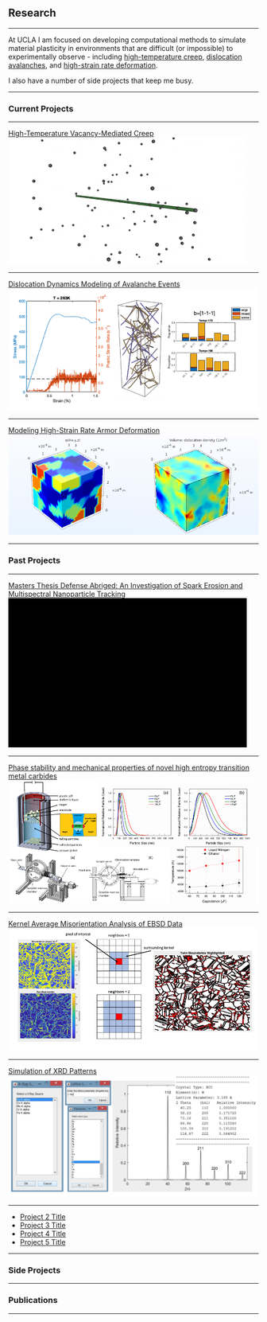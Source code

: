 ## Research

---
At UCLA I am focused on developing computational methods to simulate material plasticity in environments that are difficult (or impossible) to experimentally observe - including [high-temperature creep](/creep_page), [dislocation avalanches](/avalanche_page), and [high-strain rate deformation](/sample_page). 


I also have a number of side projects that keep me busy.

--- 
### Current Projects
---
[High-Temperature Vacancy-Mediated Creep](/creep_page)
<img src="images/creep_gif.gif?raw=true"/>

---
[Dislocation Dynamics Modeling of Avalanche Events](/avalanche_page)
<img src="images/avalanche_thumbnail1.png?raw=true"/>

---
[Modeling High-Strain Rate Armor Deformation](/dual_page_page)
<img src="images/ti_thumbnail.png?raw=true"/>

---

### Past Projects

---
[Masters Thesis Defense Abriged: An Investigation of Spark Erosion and Multispectral Nanoparticle Tracking](/pdf/thesis_defense.pdf)
<img src="images/spark_gif.gif?raw=true" width="480" height="300"/>

---

[Phase stability and mechanical properties of novel high entropy transition metal carbides](/sample_page)
<img src="images/thesis_thumbnail.png?raw=true"/>

---

[Kernel Average Misorientation Analysis of EBSD Data](/sample_page)
<img src="images/kam_thumbnail.png?raw=true"/>

---

[Simulation of XRD Patterns](/sample_page)
<img src="images/xrd_thumbnail.png?raw=true"/>

---

- [Project 2 Title](http://example.com/)
- [Project 3 Title](http://example.com/)
- [Project 4 Title](http://example.com/)
- [Project 5 Title](http://example.com/)

---

### Side Projects


---

### Publications



---

